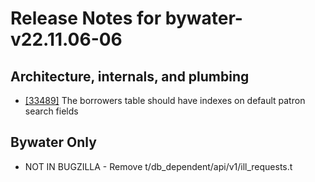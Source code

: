
# Release Notes for bywater-v22.11.06-06

## Architecture, internals, and plumbing

- [[33489]](http://bugs.koha-community.org/bugzilla3/show_bug.cgi?id=33489) The borrowers table should have indexes on default patron search fields

## Bywater Only

- NOT IN BUGZILLA - Remove t/db_dependent/api/v1/ill_requests.t


